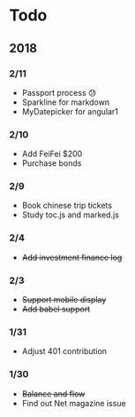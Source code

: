 # Todo

## 2018

### 2/11

- Passport process :sweat:
- Sparkline for markdown
- MyDatepicker for angular1


### 2/10

- Add FeiFei $200
- Purchase bonds


### 2/9 

- Book chinese trip tickets
- Study toc.js and marked.js

### 2/4

- ~~Add investment finance log~~

### 2/3

- ~~Support mobile display~~
- ~~Add babel support~~

### 1/31

- Adjust 401 contribution 

### 1/30

- ~~Balance and flow~~
- Find out Net magazine issue